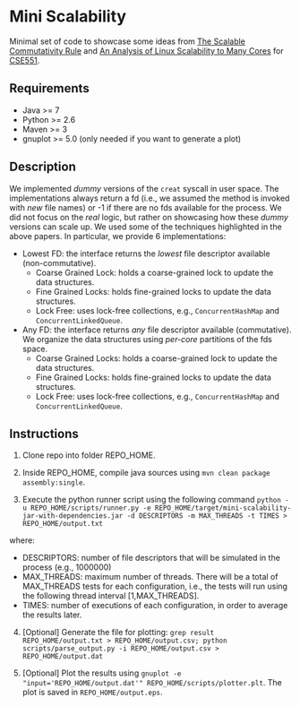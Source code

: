 
Mini Scalability 
=================

Minimal set of code to showcase some ideas from [The Scalable Commutativity Rule](https://pdos.csail.mit.edu/papers/commutativity:tocs.pdf) and [An Analysis of Linux Scalability to Many Cores](https://pdos.csail.mit.edu/papers/linux:osdi10.pdf) for [CSE551](https://courses.cs.washington.edu/courses/cse551/17wi/).

Requirements
------------
* Java >= 7
* Python >= 2.6
* Maven >= 3
* gnuplot >= 5.0 (only needed if you want to generate a plot)

Description
-----------

We implemented *dummy* versions of the ```creat``` syscall in user space. The implementations always return a fd (i.e., we assumed the method is invoked with *new* file names) or -1 if there are no fds available for the process. We did not focus on the *real* logic, but rather on showcasing how these *dummy* versions can scale up. We used some of the techniques highlighted in the above papers. In particular, we provide 6 implementations:

* Lowest FD: the interface returns the *lowest* file descriptor available (non-commutative).
  * Coarse Grained Lock: holds a coarse-grained lock to update the data structures.
  * Fine Grained Locks: holds fine-grained locks to update the data structures.
  * Lock Free: uses lock-free collections, e.g., ```ConcurrentHashMap``` and ```ConcurrentLinkedQueue```.
* Any FD: the interface returns *any* file descriptor available (commutative). We organize the data structures using *per-core* partitions of the fds space.
  * Coarse Grained Locks: holds a coarse-grained lock to update the data structures.
  * Fine Grained Locks: holds fine-grained locks to update the data structures.
  * Lock Free: uses lock-free collections, e.g., ```ConcurrentHashMap``` and ```ConcurrentLinkedQueue```.

Instructions
------------

1. Clone repo into folder REPO_HOME.

2. Inside REPO_HOME, compile java sources using ```mvn clean package assembly:single```.

3. Execute the python runner script using the following command
    ```python -u REPO_HOME/scripts/runner.py -e REPO_HOME/target/mini-scalability-jar-with-dependencies.jar -d DESCRIPTORS -m MAX_THREADS -t TIMES > REPO_HOME/output.txt```

  where:
  * DESCRIPTORS: number of file descriptors that will be simulated in the process (e.g., 1000000)
  * MAX_THREADS: maximum number of threads. There will be a total of MAX_THREADS tests for each configuration, i.e., the tests will run using the following thread interval [1,MAX_THREADS].
  * TIMES: number of executions of each configuration, in order to average the results later.

4. [Optional] Generate the file for plotting: ```grep result REPO_HOME/output.txt > REPO_HOME/output.csv; python scripts/parse_output.py -i REPO_HOME/output.csv > REPO_HOME/output.dat```

5. [Optional] Plot the results using ```gnuplot -e "input='REPO_HOME/output.dat'" REPO_HOME/scripts/plotter.plt```. The plot is saved in ```REPO_HOME/output.eps```.

